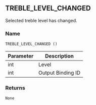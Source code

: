 ## TREBLE\_LEVEL\_CHANGED

Selected treble level has changed.


### Name

`TREBLE_LEVEL_CHANGED ()`


| Parameter | Description       |
| --------- | ----------------- |
| int       | Level             |
| int       | Output Binding ID |


### Returns

`None`